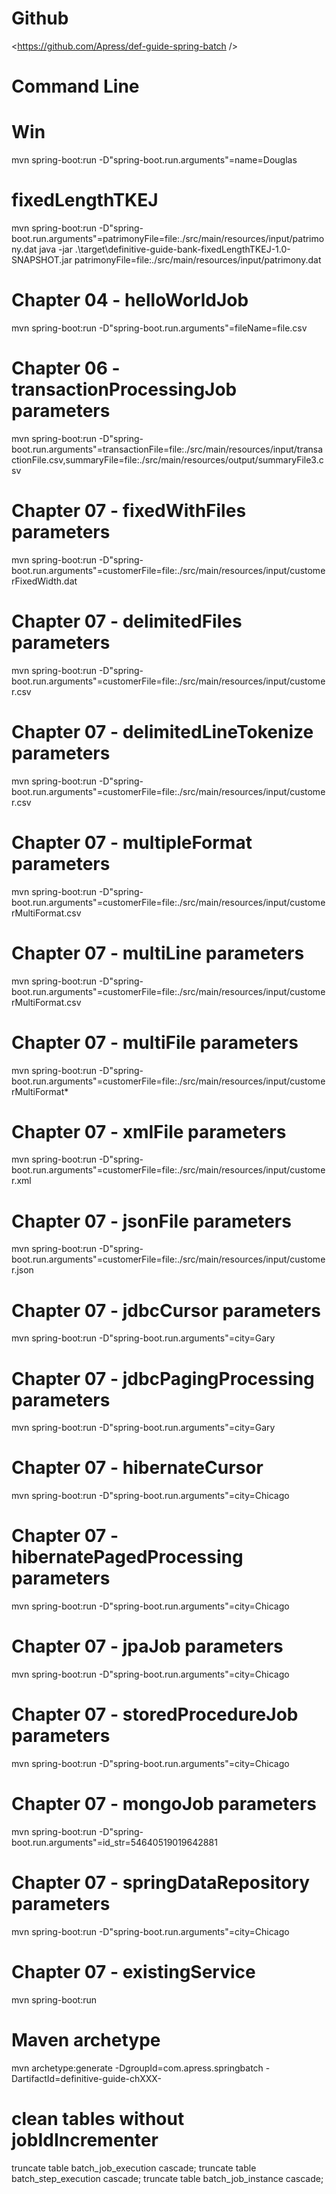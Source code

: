 # Github
<https://github.com/Apress/def-guide-spring-batch />

# Command Line
# Win
mvn spring-boot:run -D"spring-boot.run.arguments"=name=Douglas

# fixedLengthTKEJ
mvn spring-boot:run -D"spring-boot.run.arguments"=patrimonyFile=file:./src/main/resources/input/patrimony.dat 
java -jar .\target\definitive-guide-bank-fixedLengthTKEJ-1.0-SNAPSHOT.jar patrimonyFile=file:./src/main/resources/input/patrimony.dat 

# Chapter 04 -  helloWorldJob
mvn spring-boot:run -D"spring-boot.run.arguments"=fileName=file.csv 

# Chapter 06 - transactionProcessingJob parameters
mvn spring-boot:run -D"spring-boot.run.arguments"=transactionFile=file:./src/main/resources/input/transactionFile.csv,summaryFile=file:./src/main/resources/output/summaryFile3.csv 

# Chapter 07 - fixedWithFiles parameters
mvn spring-boot:run -D"spring-boot.run.arguments"=customerFile=file:./src/main/resources/input/customerFixedWidth.dat

# Chapter 07 - delimitedFiles parameters
mvn spring-boot:run -D"spring-boot.run.arguments"=customerFile=file:./src/main/resources/input/customer.csv

# Chapter 07 - delimitedLineTokenize parameters
mvn spring-boot:run -D"spring-boot.run.arguments"=customerFile=file:./src/main/resources/input/customer.csv

# Chapter 07 - multipleFormat parameters
mvn spring-boot:run -D"spring-boot.run.arguments"=customerFile=file:./src/main/resources/input/customerMultiFormat.csv

# Chapter 07 - multiLine parameters
mvn spring-boot:run -D"spring-boot.run.arguments"=customerFile=file:./src/main/resources/input/customerMultiFormat.csv

# Chapter 07 - multiFile parameters
mvn spring-boot:run -D"spring-boot.run.arguments"=customerFile=file:./src/main/resources/input/customerMultiFormat*

# Chapter 07 - xmlFile parameters
mvn spring-boot:run -D"spring-boot.run.arguments"=customerFile=file:./src/main/resources/input/customer.xml

# Chapter 07 - jsonFile parameters
mvn spring-boot:run -D"spring-boot.run.arguments"=customerFile=file:./src/main/resources/input/customer.json

# Chapter 07 - jdbcCursor parameters
mvn spring-boot:run -D"spring-boot.run.arguments"=city=Gary

# Chapter 07 - jdbcPagingProcessing parameters
mvn spring-boot:run -D"spring-boot.run.arguments"=city=Gary

# Chapter 07 - hibernateCursor
mvn spring-boot:run -D"spring-boot.run.arguments"=city=Chicago

# Chapter 07 - hibernatePagedProcessing parameters
mvn spring-boot:run -D"spring-boot.run.arguments"=city=Chicago

# Chapter 07 - jpaJob parameters
mvn spring-boot:run -D"spring-boot.run.arguments"=city=Chicago

# Chapter 07 - storedProcedureJob parameters
mvn spring-boot:run -D"spring-boot.run.arguments"=city=Chicago

# Chapter 07 - mongoJob parameters
mvn spring-boot:run -D"spring-boot.run.arguments"=id_str=54640519019642881

# Chapter 07 - springDataRepository parameters
mvn spring-boot:run -D"spring-boot.run.arguments"=city=Chicago

# Chapter 07 - existingService
mvn spring-boot:run

# Maven archetype
mvn archetype:generate -DgroupId=com.apress.springbatch -DartifactId=definitive-guide-chXXX-

# clean tables without jobIdIncrementer

truncate table batch_job_execution cascade;
truncate table batch_step_execution cascade;
truncate table batch_job_instance cascade;
